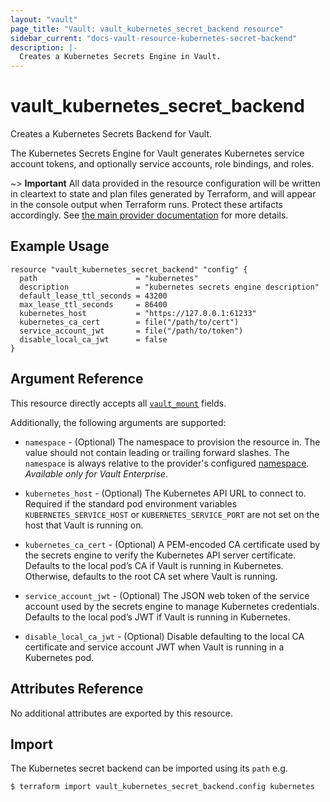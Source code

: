 ```yaml
---
layout: "vault"
page_title: "Vault: vault_kubernetes_secret_backend resource"
sidebar_current: "docs-vault-resource-kubernetes-secret-backend"
description: |-
  Creates a Kubernetes Secrets Engine in Vault.
---
```


# vault\_kubernetes\_secret\_backend

Creates a Kubernetes Secrets Backend for Vault.

The Kubernetes Secrets Engine for Vault generates Kubernetes service account tokens, and 
optionally service accounts, role bindings, and roles.

~> **Important** All data provided in the resource configuration will be
written in cleartext to state and plan files generated by Terraform, and
will appear in the console output when Terraform runs. Protect these
artifacts accordingly. See
[the main provider documentation](../index.html)
for more details.

## Example Usage

```hcl
resource "vault_kubernetes_secret_backend" "config" {
  path                      = "kubernetes"
  description               = "kubernetes secrets engine description"
  default_lease_ttl_seconds = 43200
  max_lease_ttl_seconds     = 86400
  kubernetes_host           = "https://127.0.0.1:61233"
  kubernetes_ca_cert        = file("/path/to/cert")
  service_account_jwt       = file("/path/to/token")
  disable_local_ca_jwt      = false
}
```

## Argument Reference

This resource directly accepts all [`vault_mount`](mount.html.md) fields.

Additionally, the following arguments are supported:

* `namespace` - (Optional) The namespace to provision the resource in.
  The value should not contain leading or trailing forward slashes.
  The `namespace` is always relative to the provider's configured [namespace](../index.html#namespace).
  *Available only for Vault Enterprise*.

* `kubernetes_host` - (Optional) The Kubernetes API URL to connect to. Required if the 
  standard pod environment variables `KUBERNETES_SERVICE_HOST` or `KUBERNETES_SERVICE_PORT` 
  are not set on the host that Vault is running on.

* `kubernetes_ca_cert` - (Optional) A PEM-encoded CA certificate used by the 
  secrets engine to verify the Kubernetes API server certificate. Defaults to the local 
  pod’s CA if Vault is running in Kubernetes. Otherwise, defaults to the root CA set where
  Vault is running.

* `service_account_jwt` - (Optional) The JSON web token of the service account used by the
  secrets engine to manage Kubernetes credentials. Defaults to the local pod’s JWT if Vault 
  is running in Kubernetes.

* `disable_local_ca_jwt` - (Optional) Disable defaulting to the local CA certificate and 
  service account JWT when Vault is running in a Kubernetes pod.

## Attributes Reference

No additional attributes are exported by this resource.

## Import

The Kubernetes secret backend can be imported using its `path` e.g.

```
$ terraform import vault_kubernetes_secret_backend.config kubernetes
```
